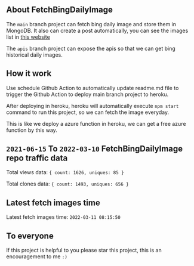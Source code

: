 ## About FetchBingDailyImage

The `main` branch project can fetch bing daily image and store them in MongoDB.
It also can create a post automatically, you can see the images list in [this website](https://oursalbum.netlify.app)

The `apis` branch project can expose the apis so that we can get bing historical daily images.

## How it work

Use schedule Github Action to automatically update readme.md file to trigger the Github Action to deploy main branch project to heroku.

After deploying in heroku, heroku will automatically execute `npm start` command to run this project, so we can fetch the image everyday.

This is like we deploy a azure function in heroku, we can get a free azure function by this way.

## `2021-06-15` To `2022-03-10` FetchBingDailyImage repo traffic data

Total views data: `{ count: 1626, uniques: 85 }`

Total clones data: `{ count: 1493, uniques: 656 }`

## Latest fetch images time

Latest fetch images time: `2022-03-11 08:15:50`

## To everyone

If this project is helpful to you please star this project, this is an encouragement to me `:)`



